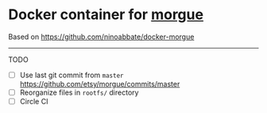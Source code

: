 # Docker container for [morgue](https://github.com/etsy/morgue)

Based on https://github.com/ninoabbate/docker-morgue

---

TODO

- [ ] Use last git commit from `master` https://github.com/etsy/morgue/commits/master
- [ ] Reorganize files in `rootfs/` directory
- [ ] Circle CI